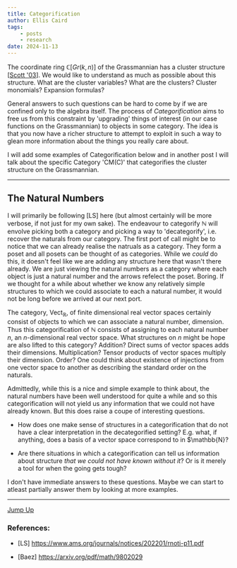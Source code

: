 ```yaml
---
title: Categorification
author: Ellis Caird
tags:
    - posts
    - research
date: 2024-11-13
---
```


The coordinate ring $\mathbb{C}[Gr(k,n)]$ of the Grassmannian has a cluster 
structure [[Scott '03](https://arxiv.org/abs/math/0311148)]. We would like to
understand as much as possible about this structure. What are the cluster variables?
What are the clusters? Cluster monomials? Expansion formulas?

General answers to such questions can be hard to come by if we are confined only
to the algebra itself. The process of *Categorific&shy;ation* aims to free us from
this constraint by 'upgrading' things of interest (in our case functions on the
Grassmannian) to objects in some category. The idea is that you now have a richer
structure to attempt to exploit in such a way to glean more information about the
things you really care about.

I will add some examples of Categorification below and in another post I will
talk about the specific Category 'CM(C)' that categorifies the cluster structure
on the Grassmannian.

***

## The Natural Numbers

I will primarily be following [LS] here (but almost certainly will be more verbose,
if not just for my own sake). The endeavour to categorify $\mathbb{N}$
will envolve picking both a category and picking a way to 'decategorify', i.e. 
recover the naturals from our category. The first port of call might be to notice
that we can already realise the natruals as a category. They form a poset and all 
posets can be thought of as categories. While we *could* do this, it doesn't feel
like we are adding any structure here that wasn't there already. We are just viewing
the natural numbers as a category where each object is just a natural number and 
the arrows refelect the poset. Boring. If we thought for a while about whether we
know any relatively simple structures to which we could associate to each a natural number,
it would not be long before we arrived at our next port.

The category, $\mathrm{Vect}_\mathbb{R}$, of finite dimensional real vector spaces
certainly consist of objects to which we can associate a natural number, dimension.
Thus this categorification of $\mathbb{N}$ consists of assigning to each natural number
$n$, an $n$-dimensional real vector space. What structures on $n$ might be hope are also
lifted to this category? Addition? Direct sums of vector spaces adds their dimensions.
Multiplication? Tensor products of vector spaces multiply their dimension. Order? 
One could think about existence of injections from one vector space to another 
as describing the standard order on the naturals.

Admittedly, while this is a nice and simple example to think about, the natural
numbers have been well understood for quite a while and so this categorification
will not yield us any information that we could not have already known. But this
does raise a coupe of interesting questions.

- How does one make sense of structures in a categorification
that do not have a clear interpretation in the decategorified setting? E.g. what,
if anything, does a basis of a vector space correspond to in $\mathbb{N}?

- Are there situations in which a categorification can tell us information
about structure *that we could not have known without it*? Or is it merely a tool
for when the going gets tough?

I don't have immediate answers to these questions. Maybe we can start to atleast 
partially answer them by looking at more examples.

***



[Jump Up](#the-natural-numbers)

### References:

- [LS] <https://www.ams.org/journals/notices/202201/rnoti-p11.pdf>

- [Baez] <https://arxiv.org/pdf/math/9802029>
